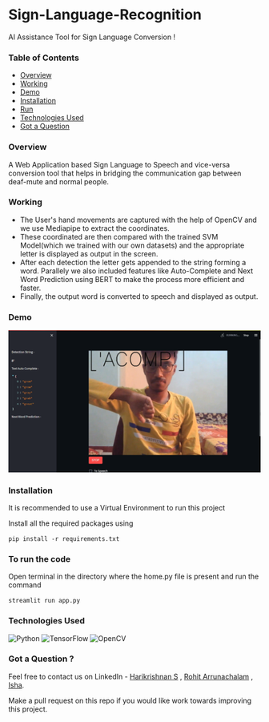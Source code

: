 # Sign-Language-Recognition
AI Assistance Tool for Sign Language Conversion !

### Table of Contents  
- [Overview](#Overview)  
- [Working](#Working) 
- [Demo](#Demo) 
- [Installation](#Installation) 
- [Run](#Run) 
- [Technologies Used](#Technologies%Used) 
- [Got a Question](#Got%a%Question%?) 



### Overview
A Web Application based Sign Language to Speech and vice-versa conversion tool that helps in bridging the communication gap between deaf-mute and normal
people.


### Working

- The User's hand movements are captured with the help of OpenCV and we use Mediapipe to extract the coordinates.
- These coordinated are then compared with the trained SVM Model(which we trained with our own datasets) and the appropriate letter is displayed as output in the screen.
- After each detection the letter gets appended to the string forming a word. Parallely we also included features like Auto-Complete and Next Word Prediction using BERT to make the process more efficient and faster.
- Finally, the output word is converted to speech and displayed as output.

### Demo
![](https://github.com/harikrish-s/Sign-Language-Recognition/blob/main/demo/demo-pic.png)

### Installation

It is recommended to use a Virtual Environment to run this project

Install all the required packages using
```
pip install -r requirements.txt
```
### To run the code

Open terminal in the directory where the home.py file is present and run the command
```
streamlit run app.py
```

### Technologies Used


![Python](https://img.shields.io/badge/python-3670A0?style=for-the-badge&logo=python&logoColor=ffdd54) ![TensorFlow](https://img.shields.io/badge/TensorFlow-%23FF6F00.svg?style=for-the-badge&logo=TensorFlow&logoColor=white) ![OpenCV](https://img.shields.io/badge/opencv-%23white.svg?style=for-the-badge&logo=opencv&logoColor=white)



### Got a Question ?

Feel free to contact us on LinkedIn - [Harikrishnan S](https://www.linkedin.com/in/harikrishnan-s-580461214/) , [Rohit Arrunachalam](https://www.linkedin.com/in/rohitarrunachalam/) , [Isha](https://www.linkedin.com/in/isha-reddy-vaka-1457a9228/).

Make a pull request on this repo if you would like work towards improving this project.

